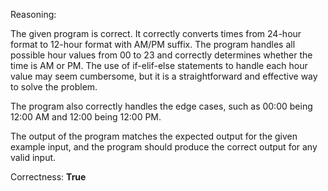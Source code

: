 Reasoning:

The given program is correct. It correctly converts times from 24-hour format to 12-hour format with AM/PM suffix. The program handles all possible hour values from 00 to 23 and correctly determines whether the time is AM or PM. The use of if-elif-else statements to handle each hour value may seem cumbersome, but it is a straightforward and effective way to solve the problem.

The program also correctly handles the edge cases, such as 00:00 being 12:00 AM and 12:00 being 12:00 PM.

The output of the program matches the expected output for the given example input, and the program should produce the correct output for any valid input.

Correctness: **True**